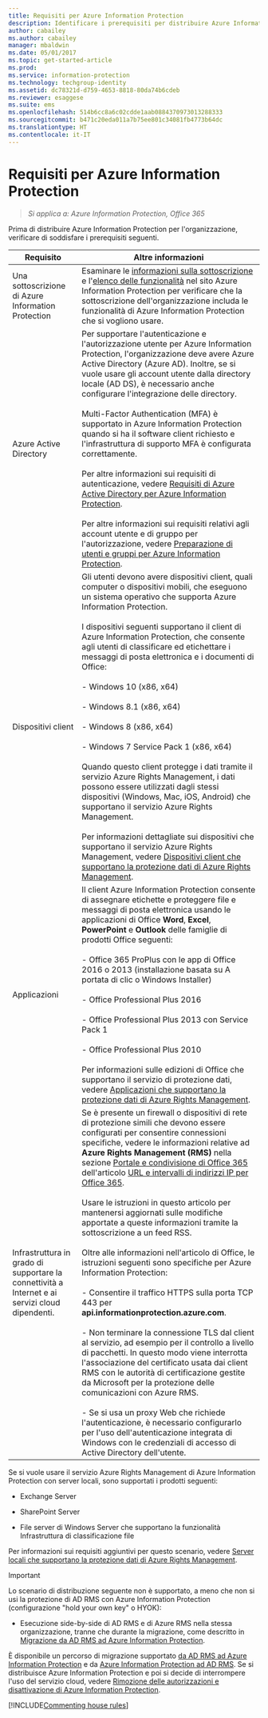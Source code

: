 ```yaml
---
title: Requisiti per Azure Information Protection
description: Identificare i prerequisiti per distribuire Azure Information Protection per l&quot;organizzazione.
author: cabailey
ms.author: cabailey
manager: mbaldwin
ms.date: 05/01/2017
ms.topic: get-started-article
ms.prod: 
ms.service: information-protection
ms.technology: techgroup-identity
ms.assetid: dc78321d-d759-4653-8818-80da74b6cdeb
ms.reviewer: esaggese
ms.suite: ems
ms.openlocfilehash: 514b6cc8a6c02cdde1aab0884370973013288333
ms.sourcegitcommit: b471c20eda011a7b75ee801c34081fb4773b64dc
ms.translationtype: HT
ms.contentlocale: it-IT
---
```

# <a name="requirements-for-azure-information-protection"></a>Requisiti per Azure Information Protection

>*Si applica a: Azure Information Protection, Office 365*

Prima di distribuire Azure Information Protection per l'organizzazione, verificare di soddisfare i prerequisiti seguenti. 

|Requisito|Altre informazioni|
|---------------|--------------------|
|Una sottoscrizione di Azure Information Protection|Esaminare le [informazioni sulla sottoscrizione](https://www.microsoft.com/cloud-platform/azure-information-protection-pricing) e l'[elenco delle funzionalità](https://www.microsoft.com/cloud-platform/azure-information-protection-features) nel sito Azure Information Protection per verificare che la sottoscrizione dell'organizzazione includa le funzionalità di Azure Information Protection che si vogliono usare.|
|Azure Active Directory|Per supportare l'autenticazione e l'autorizzazione utente per Azure Information Protection, l'organizzazione deve avere Azure Active Directory (Azure AD). Inoltre, se si vuole usare gli account utente dalla directory locale (AD DS), è necessario anche configurare l'integrazione delle directory.<br /><br />Multi-Factor Authentication (MFA) è supportato in Azure Information Protection quando si ha il software client richiesto e l'infrastruttura di supporto MFA è configurata correttamente.<br /><br />Per altre informazioni sui requisiti di autenticazione, vedere [Requisiti di Azure Active Directory per Azure Information Protection](requirements-azure-ad.md). <br /><br />Per altre informazioni sui requisiti relativi agli account utente e di gruppo per l'autorizzazione, vedere [Preparazione di utenti e gruppi per Azure Information Protection](../plan-design/prepare.md).|
|Dispositivi client|Gli utenti devono avere dispositivi client, quali computer o dispositivi mobili, che eseguono un sistema operativo che supporta Azure Information Protection.<br /><br />I dispositivi seguenti supportano il client di Azure Information Protection, che consente agli utenti di classificare ed etichettare i messaggi di posta elettronica e i documenti di Office:<br /><br />- Windows 10 (x86, x64)<br /><br />- Windows 8.1 (x86, x64)<br /><br />- Windows 8 (x86, x64)<br /><br />- Windows 7 Service Pack 1 (x86, x64)<br /><br />Quando questo client protegge i dati tramite il servizio Azure Rights Management, i dati possono essere utilizzati dagli stessi dispositivi (Windows, Mac, iOS, Android) che supportano il servizio Azure Rights Management. <br /><br />Per informazioni dettagliate sui dispositivi che supportano il servizio Azure Rights Management, vedere [Dispositivi client che supportano la protezione dati di Azure Rights Management](../get-started/requirements-client-devices.md).|
|Applicazioni|Il client Azure Information Protection consente di assegnare etichette e proteggere file e messaggi di posta elettronica usando le applicazioni di Office **Word**, **Excel**, **PowerPoint** e **Outlook** delle famiglie di prodotti Office seguenti:<br /><br /> - Office 365 ProPlus con le app di Office 2016 o 2013 (installazione basata su A portata di clic o Windows Installer)<br /><br />- Office Professional Plus 2016<br /><br />- Office Professional Plus 2013 con Service Pack 1<br /><br />- Office Professional Plus 2010 <br /><br />Per informazioni sulle edizioni di Office che supportano il servizio di protezione dati, vedere [Applicazioni che supportano la protezione dati di Azure Rights Management](requirements-applications.md).|
|Infrastruttura in grado di supportare la connettività a Internet e ai servizi cloud dipendenti.|Se è presente un firewall o dispositivi di rete di protezione simili che devono essere configurati per consentire connessioni specifiche, vedere le informazioni relative ad **Azure Rights Management (RMS)** nella sezione [Portale e condivisione di Office 365](https://support.office.com/en-us/article/Office-365-URLs-and-IP-address-ranges-8548a211-3fe7-47cb-abb1-355ea5aa88a2?ui=en-US&rs=en-US&ad=US#bkmk_portal-identity) dell'articolo [URL e intervalli di indirizzi IP per Office 365](https://support.office.com/en-US/article/Office-365-URLs-and-IP-address-ranges-8548a211-3fe7-47cb-abb1-355ea5aa88a2).<br /><br />Usare le istruzioni in questo articolo per mantenersi aggiornati sulle modifiche apportate a queste informazioni tramite la sottoscrizione a un feed RSS.<br /><br />Oltre alle informazioni nell'articolo di Office, le istruzioni seguenti sono specifiche per Azure Information Protection:<br /><br />- Consentire il traffico HTTPS sulla porta TCP 443 per **api.informationprotection.azure.com**.<br /><br />- Non terminare la connessione TLS dal client al servizio, ad esempio per il controllo a livello di pacchetti. In questo modo viene interrotta l'associazione del certificato usata dai client RMS con le autorità di certificazione gestite da Microsoft per la protezione delle comunicazioni con Azure RMS.<br /><br />- Se si usa un proxy Web che richiede l'autenticazione, è necessario configurarlo per l'uso dell'autenticazione integrata di Windows con le credenziali di accesso di Active Directory dell'utente.|

Se si vuole usare il servizio Azure Rights Management di Azure Information Protection con server locali, sono supportati i prodotti seguenti:

-   Exchange Server

-   SharePoint Server

-   File server di Windows Server che supportano la funzionalità Infrastruttura di classificazione file

Per informazioni sui requisiti aggiuntivi per questo scenario, vedere [Server locali che supportano la protezione dati di Azure Rights Management](requirements-servers.md).

> [!IMPORTANT]
> Lo scenario di distribuzione seguente non è supportato, a meno che non si usi la protezione di AD RMS con Azure Information Protection (configurazione "hold your own key" o HYOK):
> 
> -   Esecuzione side-by-side di AD RMS e di Azure RMS nella stessa organizzazione, tranne che durante la migrazione, come descritto in [Migrazione da AD RMS ad Azure Information Protection](../plan-design/migrate-from-ad-rms-to-azure-rms.md).
> 
> È disponibile un percorso di migrazione supportato [da AD RMS ad Azure Information Protection](http://technet.microsoft.com/library/Dn858447.aspx) e da [Azure Information Protection ad AD RMS](http://msdn.microsoft.com/library/azure/dn629429.aspx). Se si distribuisce Azure Information Protection e poi si decide di interrompere l'uso del servizio cloud, vedere [Rimozione delle autorizzazioni e disattivazione di Azure Information Protection](../deploy-use/decommission-deactivate.md).

[!INCLUDE[Commenting house rules](../includes/houserules.md)]


